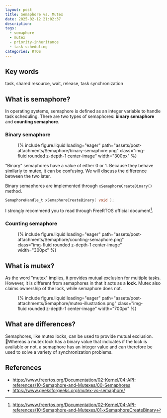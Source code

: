 ```yaml
---
layout: post
title: Semaphore vs. Mutex
date: 2025-02-12 21:02:37
description:
tags:
  - semaphore
  - mutex
  - priority-inheritance
  - task-scheduling
categories: RTOS
---
```


## Key words

task, shared resource, wait, release, task synchronization

## What is semaphore?

In operating systems, semaphore is defined as an integer variable to handle task scheduling.
There are two types of semaphores: **binary semaphore** and **counting semaphore**.

### Binary semaphore

<figure class="mt-5">
    {% include figure.liquid loading="eager" path="assets/post-attachments/Semaphore/binary-semaphore.png" class="img-fluid rounded z-depth-1 center-image" width="300px" %}
</figure>

"Binary" semaphores have a value of either 0 or 1. Because they behave similarly to mutex, it can be confusing. We will discuss the difference between the two later.

Binary semaphores are implemented through `xSemaphoreCreateBinary()` method.

```c
SemaphoreHandle_t xSemaphoreCreateBinary( void );
```

I strongly recommend you to read through FreeRTOS official document[^1].

### Counting semaphore

<figure class="mt-5">
    {% include figure.liquid loading="eager" path="assets/post-attachments/Semaphore/counting-semaphore.png" class="img-fluid rounded z-depth-1 center-image" width="300px" %}
</figure>

## What is mutex?

As the word "mutex" implies, it provides mutual exclusion for multiple tasks. However, it is different from semaphores in that it acts as a **lock**. Mutex also claims ownership of the lock, while semaphore does not.

<figure class="mt-5">
    {% include figure.liquid loading="eager" path="assets/post-attachments/Semaphore/mutex-illustration.png" class="img-fluid rounded z-depth-1 center-image" width="700px" %}
</figure>

## What are differences?

Semaphores, like mutex locks, can be used to provide mutual exclusion. Whereas a mutex lock has a binary value that indicates if the lock is available or not, a semaphore has an integer value and can therefore be used to solve a variety of synchronization problems.

## References

- https://www.freertos.org/Documentation/02-Kernel/04-API-references/10-Semaphore-and-Mutexes/00-Semaphores
- https://www.geeksforgeeks.org/mutex-vs-semaphore/

[^1]: https://www.freertos.org/Documentation/02-Kernel/04-API-references/10-Semaphore-and-Mutexes/01-xSemaphoreCreateBinary
